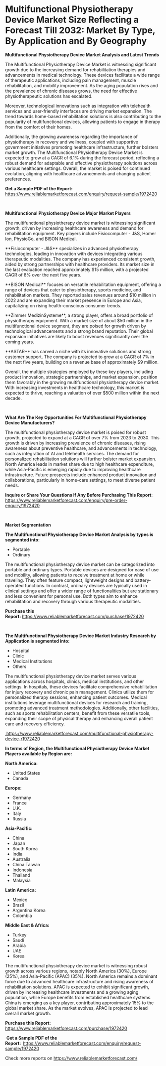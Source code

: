 <p><h1>Multifunctional Physiotherapy Device Market Size Reflecting a Forecast Till 2032: Market By Type, By Application and By Geography</h1></p><p><strong>Multifunctional Physiotherapy Device Market Analysis and Latest Trends</strong></p>
<p><p>The Multifunctional Physiotherapy Device Market is witnessing significant growth due to the increasing demand for rehabilitation therapies and advancements in medical technology. These devices facilitate a wide range of therapeutic applications, including pain management, muscle rehabilitation, and mobility improvement. As the aging population rises and the prevalence of chronic diseases grows, the need for effective physiotherapeutic solutions has escalated.</p><p>Moreover, technological innovations such as integration with telehealth services and user-friendly interfaces are driving market expansion. The trend towards home-based rehabilitation solutions is also contributing to the popularity of multifunctional devices, allowing patients to engage in therapy from the comfort of their homes. </p><p>Additionally, the growing awareness regarding the importance of physiotherapy in recovery and wellness, coupled with supportive government initiatives promoting healthcare infrastructure, further bolsters market growth. The Multifunctional Physiotherapy Device Market is expected to grow at a CAGR of 6.1% during the forecast period, reflecting a robust demand for adaptable and effective physiotherapy solutions across various healthcare settings. Overall, the market is poised for continued evolution, aligning with healthcare advancements and changing patient preferences.</p></p>
<p><strong>Get a Sample PDF of the Report:&nbsp;</strong> <a href="https://www.reliablemarketforecast.com/enquiry/request-sample/1972420?utm_campaign=2808&utm_medium=2&utm_source=Github&utm_content=ia&utm_term=06042025&utm_id=multifunctional-physiotherapy-device">https://www.reliablemarketforecast.com/enquiry/request-sample/1972420</a></p>
<p>&nbsp;</p>
<p><strong>Multifunctional Physiotherapy Device Major Market Players</strong></p>
<p><p>The multifunctional physiotherapy device market is witnessing significant growth, driven by increasing healthcare awareness and demand for rehabilitation equipment. Key players include Fisiocomputer - J&S, Homer Ion, PhysioGo, and BISON Medical.</p><p>**Fisiocomputer - J&S** specializes in advanced physiotherapy technologies, leading in innovation with devices integrating various therapeutic modalities. The company has experienced consistent growth, aided by strong partnerships with healthcare providers. Its market size in the last evaluation reached approximately $15 million, with a projected CAGR of 8% over the next five years.</p><p>**BISON Medical** focuses on versatile rehabilitation equipment, offering a range of devices that cater to physiotherapy, sports medicine, and rehabilitation markets. They reported sales revenues around $10 million in 2022 and are expanding their market presence in Europe and Asia, capitalizing on rising health-conscious consumer trends.</p><p>**Zimmer MedizinSysteme**, a strong player, offers a broad portfolio of physiotherapy equipment. With a market size of about $50 million in the multifunctional device segment, they are poised for growth driven by technological advancements and a strong brand reputation. Their global expansion initiatives are likely to boost revenues significantly over the coming years.</p><p>**ASTAR** has carved a niche with its innovative solutions and strong customer support. The company is projected to grow at a CAGR of 7% in the next five years, building on a revenue base of approximately $9 million.</p><p>Overall, the multiple strategies employed by these key players, including product innovation, strategic partnerships, and market expansion, position them favorably in the growing multifunctional physiotherapy device market. With increasing investments in healthcare technology, this market is expected to thrive, reaching a valuation of over $500 million within the next decade.</p></p>
<p>&nbsp;</p>
<p><strong>What Are The Key Opportunities For Multifunctional Physiotherapy Device Manufacturers?</strong></p>
<p><p>The multifunctional physiotherapy device market is poised for robust growth, projected to expand at a CAGR of over 7% from 2023 to 2030. This growth is driven by increasing prevalence of chronic diseases, rising awareness about preventive healthcare, and advancements in technology, such as integration of AI and telehealth services. The demand for personalized rehabilitation solutions will further bolster market expansion. North America leads in market share due to high healthcare expenditure, while Asia-Pacific is emerging rapidly due to improving healthcare infrastructure. Future prospects include enhanced product innovation and collaborations, particularly in home-care settings, to meet diverse patient needs.</p></p>
<p><strong>Inquire or Share Your Questions If Any Before Purchasing This Report:</strong> <a href="https://www.reliablemarketforecast.com/enquiry/pre-order-enquiry/1972420?utm_campaign=2808&utm_medium=2&utm_source=Github&utm_content=ia&utm_term=06042025&utm_id=multifunctional-physiotherapy-device">https://www.reliablemarketforecast.com/enquiry/pre-order-enquiry/1972420</a></p>
<p>&nbsp;</p>
<p><strong>Market Segmentation</strong></p>
<p><strong>The Multifunctional Physiotherapy Device Market Analysis by types is segmented into:</strong></p>
<p><ul><li>Portable</li><li>Ordinary</li></ul></p>
<p><p>The multifunctional physiotherapy device market can be categorized into portable and ordinary types. Portable devices are designed for ease of use and mobility, allowing patients to receive treatment at home or while traveling. They often feature compact, lightweight designs and battery-operated functions. In contrast, ordinary devices are typically used in clinical settings and offer a wider range of functionalities but are stationary and less convenient for personal use. Both types aim to enhance rehabilitation and recovery through various therapeutic modalities.</p></p>
<p><strong>Purchase this Report:&nbsp;</strong><a href="https://www.reliablemarketforecast.com/purchase/1972420?utm_campaign=2808&utm_medium=2&utm_source=Github&utm_content=ia&utm_term=06042025&utm_id=multifunctional-physiotherapy-device">https://www.reliablemarketforecast.com/purchase/1972420</a></p>
<p>&nbsp;</p>
<p><strong>The Multifunctional Physiotherapy Device Market Industry Research by Application is segmented into:</strong></p>
<p><ul><li>Hospital</li><li>Clinic</li><li>Medical Institutions</li><li>Others</li></ul></p>
<p><p>The multifunctional physiotherapy device market serves various applications across hospitals, clinics, medical institutions, and other settings. In hospitals, these devices facilitate comprehensive rehabilitation for injury recovery and chronic pain management. Clinics utilize them for personalized therapy sessions, enhancing patient outcomes. Medical institutions leverage multifunctional devices for research and training, promoting advanced treatment methodologies. Additionally, other facilities, such as sports rehabilitation centers, benefit from these versatile tools, expanding their scope of physical therapy and enhancing overall patient care and recovery efficiency.</p></p>
<p><a href="https://www.reliablemarketforecast.com/multifunctional-physiotherapy-device-r1972420?utm_campaign=2808&utm_medium=2&utm_source=Github&utm_content=ia&utm_term=06042025&utm_id=multifunctional-physiotherapy-device">&nbsp;https://www.reliablemarketforecast.com/multifunctional-physiotherapy-device-r1972420</a></p>
<p><strong>In terms of Region, the Multifunctional Physiotherapy Device Market Players available by Region are:</strong></p>
<p>
    <p> <strong> North America: </strong>
        <ul>
            <li>United States</li>
            <li>Canada</li>
        </ul>
        </p> 
    <p> <strong> Europe: </strong>
        <ul>
            <li>Germany</li>
            <li>France</li>
            <li>U.K.</li>
            <li>Italy</li>
            <li>Russia</li>
        </ul>
        </p> 
    <p> <strong> Asia-Pacific: </strong>
        <ul>
            <li>China</li>
            <li>Japan</li>
            <li>South Korea</li>
            <li>India</li>
            <li>Australia</li>
            <li>China Taiwan</li>
            <li>Indonesia</li>
            <li>Thailand</li>
            <li>Malaysia</li>
        </ul>
        </p> 
    <p> <strong> Latin America: </strong>
        <ul>
            <li>Mexico</li>
            <li>Brazil</li>
            <li>Argentina Korea</li>
            <li>Colombia</li>
        </ul>
        </p> 
    <p> <strong> Middle East & Africa: </strong>
        <ul>
            <li>Turkey</li>
            <li>Saudi</li>
            <li>Arabia</li>
            <li>UAE</li>
            <li>Korea</li>
        </ul>
    </p>
    </p>
<p><p>The multifunctional physiotherapy device market is witnessing robust growth across various regions, notably North America (30%), Europe (25%), and Asia-Pacific (APAC) (35%). North America remains a dominant force due to advanced healthcare infrastructure and rising awareness of rehabilitation solutions. APAC is expected to exhibit significant growth, driven by increasing healthcare investments and a growing aging population, while Europe benefits from established healthcare systems. China is emerging as a key player, contributing approximately 15% to the global market share. As the market evolves, APAC is projected to lead overall market growth.</p></p>
<p><strong>Purchase this Report: </strong><a href="https://www.reliablemarketforecast.com/purchase/1972420?utm_campaign=2808&utm_medium=2&utm_source=Github&utm_content=ia&utm_term=06042025&utm_id=multifunctional-physiotherapy-device">https://www.reliablemarketforecast.com/purchase/1972420</a></p>
<p>&nbsp;<strong>Get a Sample PDF of the Report:&nbsp;&nbsp;</strong><a href="https://www.reliablemarketforecast.com/enquiry/request-sample/1972420?utm_campaign=2808&utm_medium=2&utm_source=Github&utm_content=ia&utm_term=06042025&utm_id=multifunctional-physiotherapy-device">https://www.reliablemarketforecast.com/enquiry/request-sample/1972420</a></p>
<p><strong></strong></p>
<p>Check more reports on <a href="https://www.reliablemarketforecast.com/?utm_campaign=2808&utm_medium=2&utm_source=Github&utm_content=ia&utm_term=06042025&utm_id=multifunctional-physiotherapy-device">https://www.reliablemarketforecast.com/</a></p>
